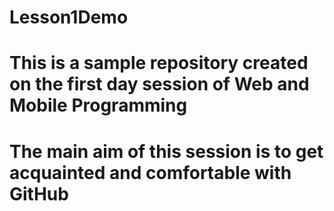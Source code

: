 # Lesson1Demo
# This is a sample repository created on the first day session of Web and Mobile Programming
# The main aim of this session is to get acquainted and comfortable with GitHub
